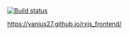 [![Build status](https://ci.appveyor.com/api/projects/status/1t5th0x6f8xnqhe7/branch/main?svg=true)](https://ci.appveyor.com/project/Yanius27/rxjs-frontend/branch/main)

https://yanius27.github.io/rxjs_frontend/